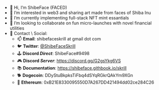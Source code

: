 - 👋 Hi, I’m ShibeFace (FACED)
- 👀 I’m interested in web3 and sharing art made from faces of Shiba Inu
- 🌱 I’m currently implementing full-stack NFT mint essantials
- 💞️ I’m looking to collaborate on fun micro-launches with novel financial utilities
- 📝 Contact \ Social:
  - 📫 **Email**: shibefaceskrill at gmail dot com
  - 🐦 **Twitter**: [@ShibeFaceSkrill](https://twitter.com/ShibeFaceSkrill)
  - 🕹️ **Discord _Direct_**: ShibeFace#9498  
  - 🎮 **Discord _Server_**: https://discord.gg/G2gsYkg6VS
  - 📚 **Documentation**: https://shibeface.githbook.io/skrill
  - 🐕 **Dogecoin**: DDyStuBkpksTiFbq4dSYqRGkrQAkYm9XGn
  - 💎 **Ethereum**: 0xB21E8330095550D7A267DD421494dd02ce284C26

<!---
shibefaceskrill/shibefaceskrill is a ✨ special ✨ repository because its `README.md` (this file) appears on your GitHub profile.
You can click the Preview link to take a look at your changes.
--->
